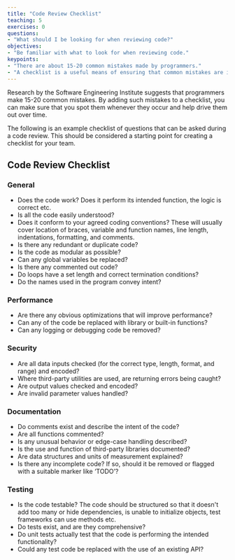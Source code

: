 ```yaml
---
title: "Code Review Checklist"
teaching: 5
exercises: 0
questions:
- "What should I be looking for when reviewing code?"
objectives:
- "Be familiar with what to look for when reviewing code."
keypoints:
- "There are about 15-20 common mistakes made by programmers."
- "A checklist is a useful means of ensuring that common mistakes are identified."
---
```

Research by the Software Engineering Institute suggests that programmers make 15-20 common mistakes. By adding 
such mistakes to a checklist, you can make sure that you spot them whenever they occur and help drive them out over time.

The following is an example checklist of questions that can be asked during a code review. This should be considered
a starting point for creating a checklist for your team.

## Code Review Checklist

### General

* Does the code work? Does it perform its intended function, the logic is correct etc.
* Is all the code easily understood?
* Does it conform to your agreed coding conventions? These will usually cover location of braces, variable and function names, line length, indentations, formatting, and comments.
* Is there any redundant or duplicate code?
* Is the code as modular as possible?
* Can any global variables be replaced?
* Is there any commented out code?
* Do loops have a set length and correct termination conditions?
* Do the names used in the program convey intent?

### Performance

* Are there any obvious optimizations that will improve performance?
* Can any of the code be replaced with library or built-in functions?
* Can any logging or debugging code be removed?

### Security

* Are all data inputs checked (for the correct type, length, format, and range) and encoded?
* Where third-party utilities are used, are returning errors being caught?
* Are output values checked and encoded?
* Are invalid parameter values handled?

### Documentation

* Do comments exist and describe the intent of the code?
* Are all functions commented?
* Is any unusual behavior or edge-case handling described?
* Is the use and function of third-party libraries documented?
* Are data structures and units of measurement explained?
* Is there any incomplete code? If so, should it be removed or flagged with a suitable marker like ‘TODO’?

### Testing

* Is the code testable? The code should be structured so that it doesn't add too many or hide dependencies, is unable to initialize objects, test frameworks can use methods etc.
* Do tests exist, and are they comprehensive? 
* Do unit tests actually test that the code is performing the intended functionality?
* Could any test code be replaced with the use of an existing API?